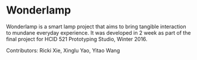 # Wonderlamp

Wonderlamp is a smart lamp project that aims to bring tangible interaction to mundane everyday experience. 
It was developed in 2 week as part of the final project for HCID 521 Prototyping Studio, Winter 2016.

Contributors: Ricki Xie, Xinglu Yao, Yitao Wang
